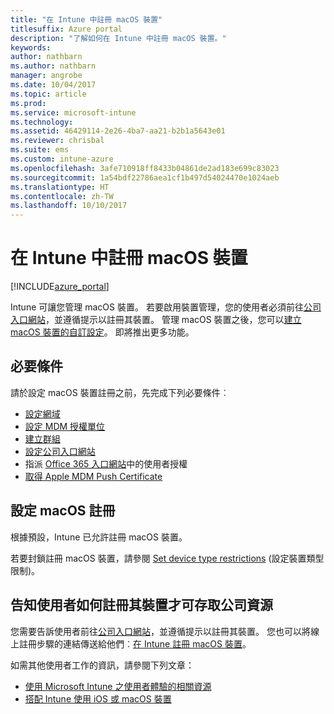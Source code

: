 ```yaml
---
title: "在 Intune 中註冊 macOS 裝置"
titlesuffix: Azure portal
description: "了解如何在 Intune 中註冊 macOS 裝置。"
keywords: 
author: nathbarn
ms.author: nathbarn
manager: angrobe
ms.date: 10/04/2017
ms.topic: article
ms.prod: 
ms.service: microsoft-intune
ms.technology: 
ms.assetid: 46429114-2e26-4ba7-aa21-b2b1a5643e01
ms.reviewer: chrisbal
ms.suite: ems
ms.custom: intune-azure
ms.openlocfilehash: 3afe710918ff8433b04861de2ad183e699c83023
ms.sourcegitcommit: 1a54bdf22786aea1cf1b497d54024470e1024aeb
ms.translationtype: HT
ms.contentlocale: zh-TW
ms.lasthandoff: 10/10/2017
---
```

# <a name="enroll-macos-devices-in-intune"></a>在 Intune 中註冊 macOS 裝置

[!INCLUDE[azure_portal](./includes/azure_portal.md)]

Intune 可讓您管理 macOS 裝置。 若要啟用裝置管理，您的使用者必須前往[公司入口網站](http://portal.manage.microsoft.com)，並遵循提示以註冊其裝置。 管理 macOS 裝置之後，您可以[建立 macOS 裝置的自訂設定](custom-settings-macos.md)。 即將推出更多功能。

## <a name="prerequisites"></a>必要條件

請於設定 macOS 裝置註冊之前，先完成下列必要條件︰

- [設定網域](custom-domain-name-configure.md)
- [設定 MDM 授權單位](mdm-authority-set.md)
- [建立群組](https://docs.microsoft.com/intune-classic/get-started/start-with-a-paid-subscription-to-microsoft-intune-step-5)
- [設定公司入口網站](company-portal-app.md)
- 指派 [Office 365 入口網站](http://go.microsoft.com/fwlink/p/?LinkId=698854)中的使用者授權
- [取得 Apple MDM Push Certificate](apple-mdm-push-certificate-get.md)

## <a name="set-up-macos-enrollment"></a>設定 macOS 註冊

根據預設，Intune 已允許註冊 macOS 裝置。

若要封鎖註冊 macOS 裝置，請參閱 [Set device type restrictions](enrollment-restrictions-set.md) (設定裝置類型限制)。

## <a name="tell-your-users-how-to-enroll-their-devices-to-access-company-resources"></a>告知使用者如何註冊其裝置才可存取公司資源

您需要告訴使用者前往[公司入口網站](http://portal.manage.microsoft.com)，並遵循提示以註冊其裝置。 您也可以將線上註冊步驟的連結傳送給他們︰[在 Intune 註冊 macOS 裝置](https://docs.microsoft.com/intune-user-help/enroll-your-device-in-intune-macos)。

如需其他使用者工作的資訊，請參閱下列文章：

- [使用 Microsoft Intune 之使用者體驗的相關資源](end-user-educate.md)
- [搭配 Intune 使用 iOS 或 macOS 裝置](https://docs.microsoft.com/intune-user-help/using-your-ios-or-mac-os-x-device-with-intune)
